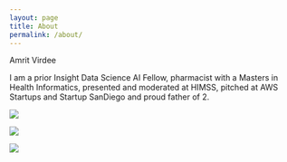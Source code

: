 ```yaml
---
layout: page
title: About
permalink: /about/
---
```


Amrit Virdee

I am a prior Insight Data Science AI Fellow, pharmacist with a Masters in Health Informatics, presented and moderated at HIMSS, pitched at AWS Startups and Startup SanDiego and proud father of 2.

[![](https://img.shields.io/static/v1?label=LinkedIn&message=link&labelColor=2f363d&color=blue&style=flat&logo=linkedin&logoColor=959da5)](https://www.linkedin.com/in/amritvirdee/)

[![](https://img.shields.io/static/v1?label=Twitter&message=link&labelColor=2f363d&color=green&style=flat&logo=twitter&logoColor=959da5)](https://twitter.com/_AVirdee)

[![](https://img.shields.io/static/v1?label=GitHub&message=link&labelColor=2f363d&color=red&style=flat&logo=github&logoColor=959da5)](https://github.com/asvcode)
